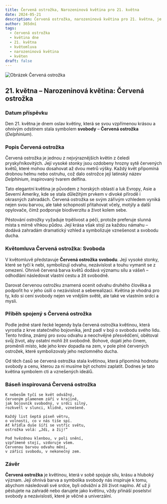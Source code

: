 ```yaml
---
title: Červená ostrožka, Narozeninová květina pro 21. května
date: 2024-05-21
description: Červená ostrožka, narozeninová květina pro 21. května, je symbolem Svoboda. Objevte její jedinečný význam, fascinující příběhy a poezii, která oslavuje její krásu.
author: 365dní
tags:
  - červená ostrožka
  - květina dne
  - 21. května
  - květomluva
  - narozeninová květina
  - květen
draft: false
---
```


![Obrázek Červená ostrožka](https://cdn.pixabay.com/photo/2019/08/28/07/43/nature-4436024_640.jpg#center)


## 21. května – Narozeninová květina: Červená ostrožka

### Datum příspěvku

Den 21. května je dnem oslav květiny, která se svou vzpřímenou krásou a ohnivým odstínem stala symbolem **svobody** – **Červená ostrožka** (_Delphinium_).

### Popis Červená ostrožka

Červená ostrožka je jednou z nejvýraznějších květin z čeledi pryskyřníkovitých. Její vysoké stonky jsou ozdobeny hrozny sytě červených květů, které mohou dosahovat až dvou metrů výšky. Každý květ připomíná drobnou helmu nebo ostruhu, což dalo ostrožce její latinský název _Delphinium_, inspirovaný tvarem delfína.

Tato elegantní květina je původem z horských oblastí a luk Evropy, Asie a Severní Ameriky, kde se stala důležitým prvkem v divoké přírodě i okrasných zahradách. Červená ostrožka se svým zářivým vzhledem vyniká nejen svou barvou, ale také schopností přitahovat včely, motýly a další opylovače, čímž podporuje biodiverzitu a život kolem sebe.

Pěstování ostrožky vyžaduje trpělivost a péči, protože preferuje slunná místa s mírně vlhkou půdou. Její krása však stojí za každou námahu – dodává zahradám dramatický vzhled a symbolizuje vznešenost a svobodu ducha.

### Květomluva Červená ostrožka: Svoboda

V květomluvě představuje **Červená ostrožka** **svobodu**. Její vysoké stonky, které se tyčí k nebi, symbolizují odvahu, nezávislost a touhu vymanit se z omezení. Ohnivě červená barva květů dodává významu sílu a vášeň – odhodlání následovat vlastní cestu a žít svobodně.

Darovat červenou ostrožku znamená ocenit odvahu druhého člověka a podpořit ho v jeho úsilí o nezávislost a seberealizaci. Květina je vhodná pro ty, kdo si cení svobody nejen ve vnějším světě, ale také ve vlastním srdci a mysli.

### Příběh spojený s Červená ostrožka

Podle jedné staré řecké legendy byla červená ostrožka květinou, která vyrostla z krve statečného bojovníka, jenž padl v boji o svobodu svého lidu. Tento hrdina, známý pro svou odvahu a neochvějné přesvědčení, obětoval svůj život, aby ostatní mohli žít svobodně. Bohové, dojati jeho činem, proměnili místo, kde jeho krev dopadla na zem, v pole plné červených ostrožek, které symbolizovaly jeho nezlomného ducha.

Od těch časů se červená ostrožka stala květinou, která připomíná hodnotu svobody a cenu, kterou za ni musíme být ochotni zaplatit. Dodnes je tato květina symbolem cti a vznešených ideálů.

### Báseň inspirovaná Červená ostrožka

```
K nebesům tyčí se květ odvážný,  
červeným plamenem září v krajině,  
jak bojovník svobodný, v srdci silný,  
rozkvetl v slunci, klidně, vznešeně.  

Každý list šeptá píseň větru,  
o volnosti, co v nás tiše spí.  
Ať křídla duše šíří se vstříc světu,  
ostrožka volá: „Jdi, a žij!“  

Pod hvězdnou klenbou, v poli snění,  
vzpřímeně stojí, vzdoruje všem.  
Červenou barvou odvahu mění,  
v zářící svobodu, v nekonečný zem.  
```

### Závěr

**Červená ostrožka** je květinou, která v sobě spojuje sílu, krásu a hluboký význam. Její ohnivá barva a symbolika svobody nás inspiruje k tomu, abychom následovali své srdce, byli odvážní a žili život naplno. Ať už ji pěstujete na zahradě nebo darujete jako květinu, vždy přináší poselství svobody a nezávislosti, které je věčné a univerzální.